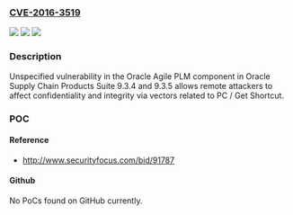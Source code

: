 ### [CVE-2016-3519](https://cve.mitre.org/cgi-bin/cvename.cgi?name=CVE-2016-3519)
![](https://img.shields.io/static/v1?label=Product&message=n%2Fa&color=blue)
![](https://img.shields.io/static/v1?label=Version&message=n%2Fa&color=blue)
![](https://img.shields.io/static/v1?label=Vulnerability&message=n%2Fa&color=brighgreen)

### Description

Unspecified vulnerability in the Oracle Agile PLM component in Oracle Supply Chain Products Suite 9.3.4 and 9.3.5 allows remote attackers to affect confidentiality and integrity via vectors related to PC / Get Shortcut.

### POC

#### Reference
- http://www.securityfocus.com/bid/91787

#### Github
No PoCs found on GitHub currently.

